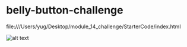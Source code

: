 # belly-button-challenge

file:///Users/yug/Desktop/module_14_challenge/StarterCode/index.html

![alt text](https://github.com/yug1826/belly-button-challenge/blob/main/image.jpg?raw=true)
